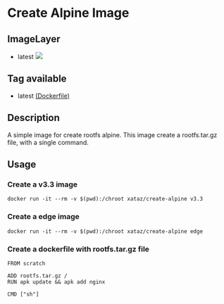 # Create Alpine Image

## ImageLayer
* latest [![](https://badge.imagelayers.io/xataz/create-alpine:latest.svg)](https://imagelayers.io/?images=xataz/create-alpine:latest 'Get your own badge on imagelayers.io')

## Tag available
* latest [(Dockerfile)](https://github.com/xataz/dockerfiles/tree/master/create-alpine/Dockerfile)

## Description
A simple image for create rootfs alpine.
This image create a rootfs.tar.gz file, with a single command.

## Usage
### Create a v3.3 image
```shell
docker run -it --rm -v $(pwd):/chroot xataz/create-alpine v3.3
```

### Create a edge image
```shell
docker run -it --rm -v $(pwd):/chroot xataz/create-alpine edge
```

### Create a dockerfile with rootfs.tar.gz file
```shell
FROM scratch

ADD rootfs.tar.gz /
RUN apk update && apk add nginx

CMD ["sh"]
```
